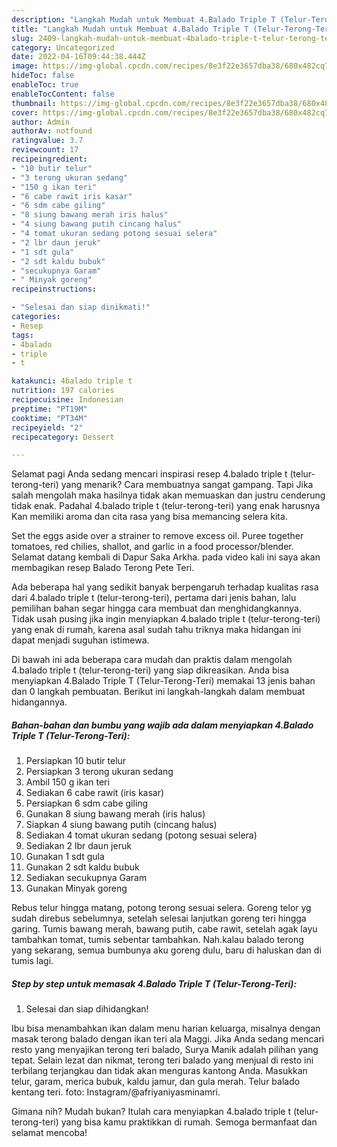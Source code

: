 ```yaml
---
description: "Langkah Mudah untuk Membuat 4.Balado Triple T (Telur-Terong-Teri), Lezat Sekali"
title: "Langkah Mudah untuk Membuat 4.Balado Triple T (Telur-Terong-Teri), Lezat Sekali"
slug: 2409-langkah-mudah-untuk-membuat-4balado-triple-t-telur-terong-teri-lezat-sekali
category: Uncategorized
date: 2022-04-16T09:44:38.444Z
image: https://img-global.cpcdn.com/recipes/8e3f22e3657dba38/680x482cq70/4balado-triple-t-telur-terong-teri-foto-resep-utama.jpg
hideToc: false
enableToc: true
enableTocContent: false
thumbnail: https://img-global.cpcdn.com/recipes/8e3f22e3657dba38/680x482cq70/4balado-triple-t-telur-terong-teri-foto-resep-utama.jpg
cover: https://img-global.cpcdn.com/recipes/8e3f22e3657dba38/680x482cq70/4balado-triple-t-telur-terong-teri-foto-resep-utama.jpg
author: Admin
authorAv: notfound
ratingvalue: 3.7
reviewcount: 17
recipeingredient:
- "10 butir telur"
- "3 terong ukuran sedang"
- "150 g ikan teri"
- "6 cabe rawit iris kasar"
- "6 sdm cabe giling"
- "8 siung bawang merah iris halus"
- "4 siung bawang putih cincang halus"
- "4 tomat ukuran sedang potong sesuai selera"
- "2 lbr daun jeruk"
- "1 sdt gula"
- "2 sdt kaldu bubuk"
- "secukupnya Garam"
- " Minyak goreng"
recipeinstructions:

- "Selesai dan siap dinikmati!"
categories:
- Resep
tags:
- 4balado
- triple
- t

katakunci: 4balado triple t 
nutrition: 197 calories
recipecuisine: Indonesian
preptime: "PT19M"
cooktime: "PT34M"
recipeyield: "2"
recipecategory: Dessert

---
```



Selamat pagi Anda sedang mencari inspirasi resep 4.balado triple t (telur-terong-teri) yang menarik? Cara membuatnya sangat gampang. Tapi Jika salah mengolah maka hasilnya tidak akan memuaskan dan justru cenderung tidak enak. Padahal 4.balado triple t (telur-terong-teri) yang enak harusnya Kan memiliki aroma dan cita rasa yang bisa memancing selera kita.


Set the eggs aside over a strainer to remove excess oil. Puree together tomatoes, red chilies, shallot, and garlic in a food processor/blender. Selamat datang kembali di Dapur Saka Arkha. pada video kali ini saya akan membagikan resep Balado Terong Pete Teri.

Ada beberapa hal yang sedikit banyak berpengaruh terhadap kualitas rasa dari 4.balado triple t (telur-terong-teri), pertama dari jenis bahan, lalu pemilihan bahan segar hingga cara membuat dan menghidangkannya. Tidak usah pusing jika ingin menyiapkan 4.balado triple t (telur-terong-teri) yang enak di rumah, karena asal sudah tahu triknya maka hidangan ini dapat menjadi suguhan istimewa.


Di bawah ini ada beberapa cara mudah dan praktis dalam mengolah 4.balado triple t (telur-terong-teri) yang siap dikreasikan. Anda bisa menyiapkan 4.Balado Triple T (Telur-Terong-Teri) memakai 13 jenis bahan dan 0 langkah pembuatan. Berikut ini langkah-langkah dalam membuat hidangannya.

<!--inarticleads1-->

##### Bahan-bahan dan bumbu yang wajib ada dalam menyiapkan 4.Balado Triple T (Telur-Terong-Teri):

1. Persiapkan 10 butir telur
1. Persiapkan 3 terong ukuran sedang
1. Ambil 150 g ikan teri
1. Sediakan 6 cabe rawit (iris kasar)
1. Persiapkan 6 sdm cabe giling
1. Gunakan 8 siung bawang merah (iris halus)
1. Siapkan 4 siung bawang putih (cincang halus)
1. Sediakan 4 tomat ukuran sedang (potong sesuai selera)
1. Sediakan 2 lbr daun jeruk
1. Gunakan 1 sdt gula
1. Gunakan 2 sdt kaldu bubuk
1. Sediakan secukupnya Garam
1. Gunakan  Minyak goreng


Rebus telur hingga matang, potong terong sesuai selera. Goreng telor yg sudah direbus sebelumnya, setelah selesai lanjutkan goreng teri hingga garing. Tumis bawang merah, bawang putih, cabe rawit, setelah agak layu tambahkan tomat, tumis sebentar tambahkan. Nah.kalau balado terong yang sekarang, semua bumbunya aku goreng dulu, baru di haluskan dan di tumis lagi. 

<!--inarticleads2-->

##### Step by step untuk memasak 4.Balado Triple T (Telur-Terong-Teri):


1. Selesai dan siap dihidangkan!

Ibu bisa menambahkan ikan dalam menu harian keluarga, misalnya dengan masak terong balado dengan ikan teri ala Maggi. Jika Anda sedang mencari resto yang menyajikan terong teri balado, Surya Manik adalah pilihan yang tepat. Selain lezat dan nikmat, terong teri balado yang menjual di resto ini terbilang terjangkau dan tidak akan menguras kantong Anda. Masukkan telur, garam, merica bubuk, kaldu jamur, dan gula merah. Telur balado kentang teri. foto: Instagram/@afriyaniyasminamri. 

Gimana nih? Mudah bukan? Itulah cara menyiapkan 4.balado triple t (telur-terong-teri) yang bisa kamu praktikkan di rumah. Semoga bermanfaat dan selamat mencoba!
